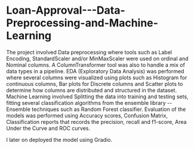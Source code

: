 # Loan-Approval---Data-Preprocessing-and-Machine-Learning

The project involved Data preprocessing where tools such as Label Encoding, StandardScaler and/or MinMaxScaler were used on ordinal and Nominal columns. A ColumnTransformer tool was also to handle a mix of data types in a pipeline. EDA (Exploratory Data Analysis) was performed where several columns were visualized using plots such as Histogram for continuous columns, Bar plots for Discrete columns and Scatter plots to determine how columns are distributed and structured in the dataset. Machine Learning involved Splitting the data into training and testing sets, fitting several classification algorithms from the ensemble library -- Ensemble techniques such as Random Forest classifier.
Evaluation of the models was performed using Accuracy scores, Confusion Matrix, Classification reports that records the precision, recall and f1-score, Area Under the Curve and ROC curves.

I later on deployed the model using Gradio.
